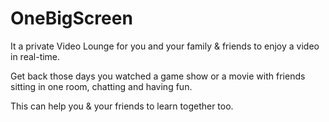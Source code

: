 OneBigScreen
============

It a private Video Lounge for you and your family & friends to enjoy a video in real-time.

Get back those days you watched a game show or a movie with friends sitting in one room, chatting and having fun.

This can  help you & your friends to learn together too.